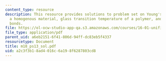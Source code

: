 ```yaml
---
content_type: resource
description: This resource provides solutions to problem set on Young's modulus of
  a homogenous material, glass transition temperature of a polymer, and interatomic
  bonds.
file: https://ol-ocw-studio-app-qa.s3.amazonaws.com/courses/16-01-unified-engineering-i-ii-iii-iv-fall-2005-spring-2006/a2c3f3b18ad4016c6a198f6287803cd8_m18_ps13_sol.pdf
file_type: application/pdf
parent_uid: a6eb2151-6f41-806d-94ff-dc83eb5f4337
resourcetype: Document
title: m18_ps13_sol.pdf
uid: a2c3f3b1-8ad4-016c-6a19-8f6287803cd8
---
```

